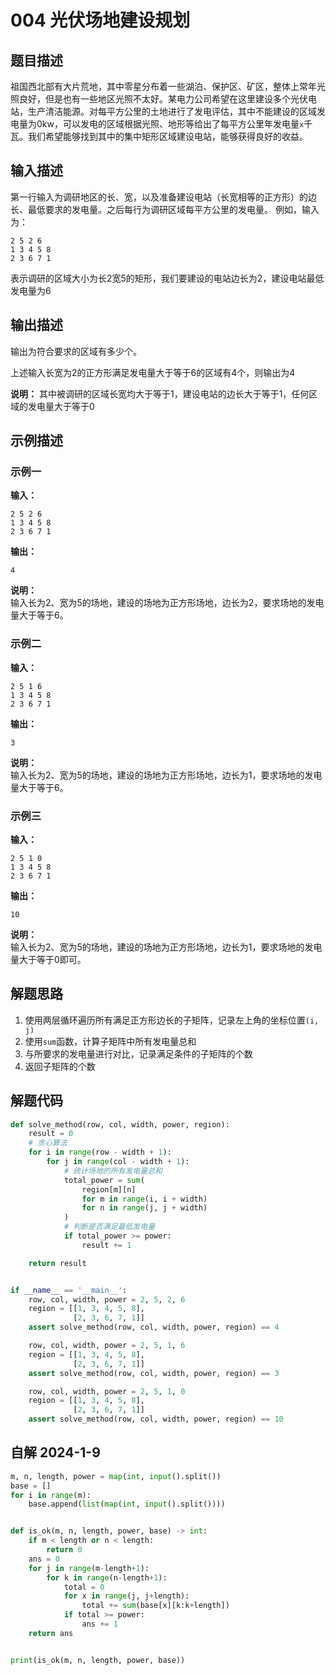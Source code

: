 # 004 光伏场地建设规划

## 题目描述

祖国西北部有大片荒地，其中零星分布着一些湖泊、保护区、矿区，整体上常年光照良好，但是也有一些地区光照不太好。某电力公司希望在这里建设多个光伏电站，生产清洁能源。对每平方公里的土地进行了发电评估，其中不能建设的区域发电量为0kw，可以发电的区域根据光照、地形等给出了每平方公里年发电量`x`千瓦。我们希望能够找到其中的集中矩形区域建设电站，能够获得良好的收益。

## 输入描述

第一行输入为调研地区的长、宽，以及准备建设电站（长宽相等的正方形）的边长、最低要求的发电量。之后每行为调研区域每平方公里的发电量。
例如，输入为：
```text
2 5 2 6
1 3 4 5 8
2 3 6 7 1
```
表示调研的区域大小为长2宽5的矩形，我们要建设的电站边长为2，建设电站最低发电量为6

## 输出描述

输出为符合要求的区域有多少个。

上述输入长宽为2的正方形满足发电量大于等于6的区域有4个，则输出为4

**说明：** 其中被调研的区域长宽均大于等于1，建设电站的边长大于等于1，任何区域的发电量大于等于0

## 示例描述

### 示例一

**输入：**
```text
2 5 2 6
1 3 4 5 8
2 3 6 7 1
```

**输出：**
```text
4
```

**说明：**  
输入长为2、宽为5的场地，建设的场地为正方形场地，边长为2，要求场地的发电量大于等于6。

### 示例二


**输入：**
```text
2 5 1 6
1 3 4 5 8
2 3 6 7 1
```

**输出：**
```text
3
```

**说明：**  
输入长为2、宽为5的场地，建设的场地为正方形场地，边长为1，要求场地的发电量大于等于6。

### 示例三


**输入：**
```text
2 5 1 0
1 3 4 5 8
2 3 6 7 1
```

**输出：**
```text
10
```

**说明：**  
输入长为2、宽为5的场地，建设的场地为正方形场地，边长为1，要求场地的发电量大于等于0即可。

## 解题思路

1. 使用两层循环遍历所有满足正方形边长的子矩阵，记录左上角的坐标位置`(i, j)`
2. 使用`sum`函数，计算子矩阵中所有发电量总和
3. 与所要求的发电量进行对比，记录满足条件的子矩阵的个数
4. 返回子矩阵的个数

## 解题代码

```python
def solve_method(row, col, width, power, region):
    result = 0
    # 贪心算法
    for i in range(row - width + 1):
        for j in range(col - width + 1):
            # 统计场地的所有发电量总和
            total_power = sum(
                region[m][n]
                for m in range(i, i + width)
                for n in range(j, j + width)
            )
            # 判断是否满足最低发电量
            if total_power >= power:
                result += 1

    return result


if __name__ == '__main__':
    row, col, width, power = 2, 5, 2, 6
    region = [[1, 3, 4, 5, 8],
              [2, 3, 6, 7, 1]]
    assert solve_method(row, col, width, power, region) == 4

    row, col, width, power = 2, 5, 1, 6
    region = [[1, 3, 4, 5, 8],
              [2, 3, 6, 7, 1]]
    assert solve_method(row, col, width, power, region) == 3

    row, col, width, power = 2, 5, 1, 0
    region = [[1, 3, 4, 5, 8],
              [2, 3, 6, 7, 1]]
    assert solve_method(row, col, width, power, region) == 10
```

## 自解 2024-1-9
```python
m, n, length, power = map(int, input().split())
base = []
for i in range(m):
    base.append(list(map(int, input().split())))


def is_ok(m, n, length, power, base) -> int:
    if m < length or n < length:
        return 0
    ans = 0
    for j in range(m-length+1):
        for k in range(n-length+1):
            total = 0
            for x in range(j, j+length):
                total += sum(base[x][k:k+length])
            if total >= power:
                ans += 1
    return ans


print(is_ok(m, n, length, power, base))
```
